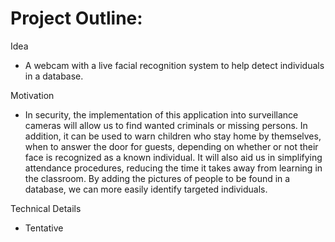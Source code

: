 # Project Outline:

Idea
- A webcam with a live facial recognition system to help detect individuals in a database.

Motivation
- In security, the implementation of this application into surveillance cameras will allow us to find wanted criminals or missing persons. In addition, it can be used to warn children who stay home by themselves, when to answer the door for guests, depending on whether or not their face is recognized as a known individual. It will also aid us in simplifying attendance procedures, reducing the time it takes away from learning in the classroom. By adding the pictures of people to be found in a database, we can more easily identify targeted individuals.

Technical Details
- Tentative
